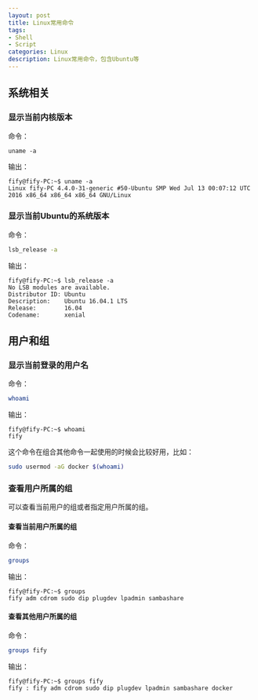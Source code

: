 ```yaml
---
layout: post
title: Linux常用命令
tags:
- Shell
- Script
categories: Linux
description: Linux常用命令，包含Ubuntu等
---
```


## 系统相关

### 显示当前内核版本
命令：
```
uname -a
```
输出：
```
fify@fify-PC:~$ uname -a
Linux fify-PC 4.4.0-31-generic #50-Ubuntu SMP Wed Jul 13 00:07:12 UTC 2016 x86_64 x86_64 x86_64 GNU/Linux
```

### 显示当前Ubuntu的系统版本

命令：

```bash
lsb_release -a
```

输出：
```
fify@fify-PC:~$ lsb_release -a
No LSB modules are available.
Distributor ID: Ubuntu
Description:    Ubuntu 16.04.1 LTS
Release:        16.04
Codename:       xenial
```

## 用户和组

### 显示当前登录的用户名

命令：
```bash
whoami
```
输出：
```
fify@fify-PC:~$ whoami
fify
```
这个命令在组合其他命令一起使用的时候会比较好用，比如：
```bash
sudo usermod -aG docker $(whoami)
```

### 查看用户所属的组

可以查看当前用户的组或者指定用户所属的组。

#### 查看当前用户所属的组
命令：
```bash
groups
```
输出：
```
fify@fify-PC:~$ groups
fify adm cdrom sudo dip plugdev lpadmin sambashare
```

#### 查看其他用户所属的组
命令：
```bash
groups fify
```
输出：
```
fify@fify-PC:~$ groups fify
fify : fify adm cdrom sudo dip plugdev lpadmin sambashare docker
```

